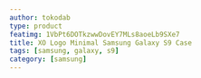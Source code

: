 ```yaml
---
author: tokodab
type: product
featimg: 1VbPt6DOTkzwwDovEY7MLs8aoeLb9SXe7
title: XO Logo Minimal Samsung Galaxy S9 Case
tags: [samsung, galaxy, s9]
category: [samsung]
---
```

